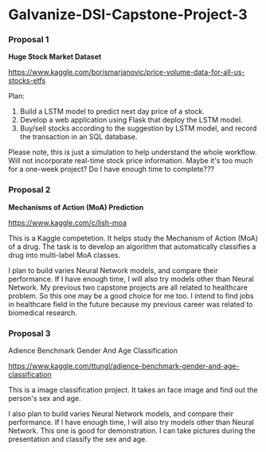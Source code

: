 # Galvanize-DSI-Capstone-Project-3

### Proposal 1

**Huge Stock Market Dataset**

https://www.kaggle.com/borismarjanovic/price-volume-data-for-all-us-stocks-etfs

Plan:
1. Build a LSTM model to predict next day price of a stock.
2. Develop a web application using Flask that deploy the LSTM model.
3. Buy/sell stocks according to the suggestion by LSTM model, and record the transaction in an SQL database.

Please note, this is just a simulation to help understand the whole workflow. Will not incorporate real-time stock price information. Maybe it's too much for a one-week project? Do I have enough time to complete???

### Proposal 2

**Mechanisms of Action (MoA) Prediction**

https://www.kaggle.com/c/lish-moa

This is a Kaggle competetion. It helps study the Mechanism of Action (MoA) of a drug. The task is to develop an algorithm that automatically classifies a drug into multi-label MoA classes.

I plan to build varies Neural Network models, and compare their performance. If I have enough time, I will also try models other than Neural Network. My previous two capstone projects are all related to healthcare problem. So this one may be a good choice for me too. I intend to find jobs in healthcare field in the future because my previous career was related to biomedical research. 

### Proposal 3

Adience Benchmark Gender And Age Classification

https://www.kaggle.com/ttungl/adience-benchmark-gender-and-age-classification

This is a image classification project. It takes an face image and find out the person's sex and age. 

I also plan to build varies Neural Network models, and compare their performance. If I have enough time, I will also try models other than Neural Network. This one is good for demonstration. I can take pictures during the presentation and classify the sex and age.

